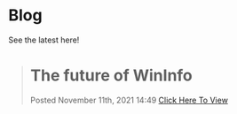 # Blog
See the latest here!
> # The future of WinInfo
> Posted November 11th, 2021 14:49
> [Click Here To View](posts/post0001.md)
